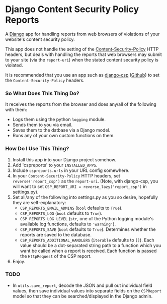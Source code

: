 # Django Content Security Policy Reports

A [Django](https://www.djangoproject.com) app for handling reports from web browsers of violations of your website's content security policy.

This app does not handle the setting of the [Content-Security-Policy](http://en.wikipedia.org/wiki/Content_Security_Policy) HTTP headers, but deals with handling the reports that web browsers may submit to your site (via the `report-uri`) when the stated content security policy is violated.

It is recommended that you use an app such as [django-csp](https://pypi.python.org/pypi/django_csp) ([Github](https://github.com/mozilla/django-csp)) to set the `Content-Security-Policy` headers.

### So What Does This Thing Do?

It receives the reports from the browser and does any/all of the following with them:

* Logs them using the python `logging` module.
* Sends them to you via email.
* Saves them to the datbase via a Django model.
* Runs any of your own custom functions on them.


### How Do I Use This Thing?

1. Install this app into your Django project somehow.
2. Add 'cspreports' to your `INSTALLED_APPS`.
3. Include `cspreports.urls` in your URL config somewhere.
4. In your `Content-Security-Policy` HTTP headers, set `reverse('report_csp')` as the `report-uri`.  (Note, with django-csp, you will want to set `CSP_REPORT_URI = reverse_lazy('report_csp')` in settings.py).
5. Set all/any of the following into settings.py as you so desire, hopefully they are self-explanatory:
    * `CSP_REPORTS_EMAIL_ADMINS` (`bool` defaults to `True`).
    * `CSP_REPORTS_LOG` (`bool` defaults to `True`).
    * `CSP_REPORTS_LOG_LEVEL` (`str`, one of the Python logging module's available log functions, defaults to `'warning'`).
    * `CSP_REPORTS_SAVE` (`bool` defaults to `True`).  Determines whether the reports are saved to the database.
    * `CSP_REPORTS_ADDITIONAL_HANDLERS` (`iterable` defaults to `[]`). Each value should be a dot-separated string path to a function which you want be called when a report is received. Each function is passed the `HttpRequest` of the CSP report.
6. Enjoy.


### TODO

* In `utils.save_report`, decode the JSON and pull out individual field values, then save individual values into separate fields on the `CSPReport` model so that they can be searched/displayed in the Django admin.
